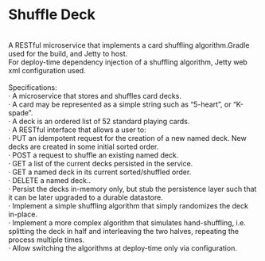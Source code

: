 # Shuffle Deck
<br />
A RESTful microservice that implements a card shuffling algorithm.Gradle used for the build, and Jetty to host. <br />
For deploy-time dependency injection of a shuffling algorithm, Jetty web xml configuration used.  <br />
<br />
Specifications:<br />
·         A microservice that stores and shuffles card decks.<br />
·         A card may be represented as a simple string such as “5-heart”, or “K-spade”.<br />
·         A deck is an ordered list of 52 standard playing cards.<br />
·   A RESTful interface that allows a user to:<br />
·         PUT an idempotent request for the creation of a new named deck.  New decks are created in some initial sorted order.<br />
·         POST a request to shuffle an existing named deck.<br />
·         GET a list of the current decks persisted in the service.<br />
·         GET a named deck in its current sorted/shuffled order.<br />
·         DELETE a named deck..<br />
·         Persist the decks in-memory only, but stub the persistence layer such that it can be later upgraded to a durable datastore.<br />
·         Implement a simple shuffling algorithm that simply randomizes the deck in-place.<br />
·         Implement a more complex algorithm that simulates hand-shuffling, i.e. splitting the deck in half and interleaving the two halves, repeating the process multiple times.<br />
·         Allow switching the algorithms at deploy-time only via configuration.<br />
